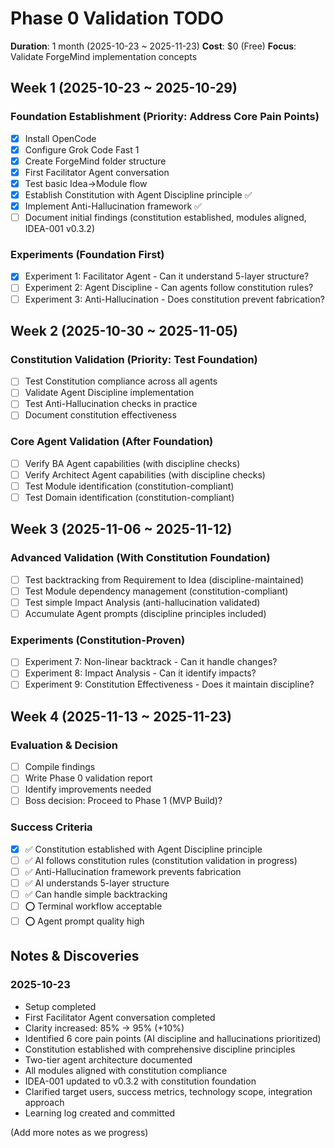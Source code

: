 # Phase 0 Validation TODO

**Duration**: 1 month (2025-10-23 ~ 2025-11-23)
**Cost**: $0 (Free)
**Focus**: Validate ForgeMind implementation concepts

## Week 1 (2025-10-23 ~ 2025-10-29)

### Foundation Establishment (Priority: Address Core Pain Points)
- [x] Install OpenCode
- [x] Configure Grok Code Fast 1
- [x] Create ForgeMind folder structure
- [x] First Facilitator Agent conversation
- [x] Test basic Idea→Module flow
- [x] Establish Constitution with Agent Discipline principle ✅
- [x] Implement Anti-Hallucination framework ✅
- [ ] Document initial findings (constitution established, modules aligned, IDEA-001 v0.3.2)

### Experiments (Foundation First)
- [x] Experiment 1: Facilitator Agent - Can it understand 5-layer structure?
- [ ] Experiment 2: Agent Discipline - Can agents follow constitution rules?
- [ ] Experiment 3: Anti-Hallucination - Does constitution prevent fabrication?

## Week 2 (2025-10-30 ~ 2025-11-05)

### Constitution Validation (Priority: Test Foundation)
- [ ] Test Constitution compliance across all agents
- [ ] Validate Agent Discipline implementation
- [ ] Test Anti-Hallucination checks in practice
- [ ] Document constitution effectiveness

### Core Agent Validation (After Foundation)
- [ ] Verify BA Agent capabilities (with discipline checks)
- [ ] Verify Architect Agent capabilities (with discipline checks)
- [ ] Test Module identification (constitution-compliant)
- [ ] Test Domain identification (constitution-compliant)

## Week 3 (2025-11-06 ~ 2025-11-12)

### Advanced Validation (With Constitution Foundation)
- [ ] Test backtracking from Requirement to Idea (discipline-maintained)
- [ ] Test Module dependency management (constitution-compliant)
- [ ] Test simple Impact Analysis (anti-hallucination validated)
- [ ] Accumulate Agent prompts (discipline principles included)

### Experiments (Constitution-Proven)
- [ ] Experiment 7: Non-linear backtrack - Can it handle changes?
- [ ] Experiment 8: Impact Analysis - Can it identify impacts?
- [ ] Experiment 9: Constitution Effectiveness - Does it maintain discipline?

## Week 4 (2025-11-13 ~ 2025-11-23)

### Evaluation & Decision
- [ ] Compile findings
- [ ] Write Phase 0 validation report
- [ ] Identify improvements needed
- [ ] Boss decision: Proceed to Phase 1 (MVP Build)?

### Success Criteria
- [x] ✅ Constitution established with Agent Discipline principle
- [ ] ✅ AI follows constitution rules (constitution validation in progress)
- [ ] ✅ Anti-Hallucination framework prevents fabrication
- [ ] ✅ AI understands 5-layer structure
- [ ] ✅ Can handle simple backtracking
- [ ] ⭕ Terminal workflow acceptable
- [ ] ⭕ Agent prompt quality high

## Notes & Discoveries

### 2025-10-23
- Setup completed
- First Facilitator Agent conversation completed
- Clarity increased: 85% → 95% (+10%)
- Identified 6 core pain points (AI discipline and hallucinations prioritized)
- Constitution established with comprehensive discipline principles
- Two-tier agent architecture documented
- All modules aligned with constitution compliance
- IDEA-001 updated to v0.3.2 with constitution foundation
- Clarified target users, success metrics, technology scope, integration approach
- Learning log created and committed

(Add more notes as we progress)
